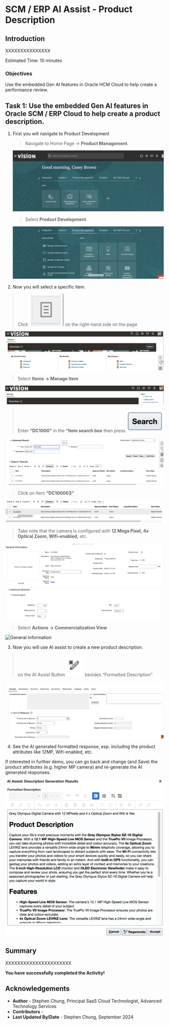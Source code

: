 # SCM / ERP AI Assist - Product Description

## Introduction

XXXXXXXXXXXXXXX

Estimated Time: 10 minutes


### Objectives

Use the embedded Gen AI features in Oracle HCM Cloud to help create a performance review.


## Task 1: Use the embedded Gen AI features in Oracle SCM / ERP Cloud to help create a product description.


1. First you will navigate to Product Development

   > Navigate to Home Page -> **Product Management**.

   ![Application Home](images/image001.png)

   > Select **Product Development**.

   ![Product Management](images/image002.png)

2.  Now you will select a specific item.

   > Click ![Hamburger Icon](images/image003.png) on the right-hand side on the page

   ![Item Overview](images/image004.png)

   > Select **Items -> Manage Item**

   ![Item Overview](images/image005.png)

   > Enter **“DC1000”** in the ***Item search box** then press ![Search Button](images/image006.png)

   ![advanced search](images/image007.png)

   > Click on Item **“DC100003”** 

   ![advanced search](images/image008.png)

   > Take note that the camera is configured with **12 Mega Pixel, 4x Optical Zoom, Wifi-enabled,** etc.

   ![General Information](images/image009.png)

   > Select **Actions -> Commercialization View**

   ![General Information](images/image0010.png)

3.  Now you will use AI assist to create a new product description.

   > on the AI Assist Button ![AI Assist Button](images/image011.png) besides “Formatted Description”

   ![Item Overview](images/image012.png)

4.  See the AI generated formatted response, esp. including the product attributes like 12MP, Wifi-enabled, etc.  

   If interested in further demo, you can go back and change (and Save) the product attributes (e.g. higher MP camera) and re-generate the AI generated responses.

   ![Product Description](images/image013.png)





## Summary

XXXXXXXXXXXXXXXXXXXXXX

**You have successfully completed the Activity!**

## Acknowledgements
* **Author** - Stephen Chung, Principal SaaS Cloud Technologist, Advanced Technology Services
* **Contributors** -  
* **Last Updated By/Date** - Stephen Chung, September 2024
